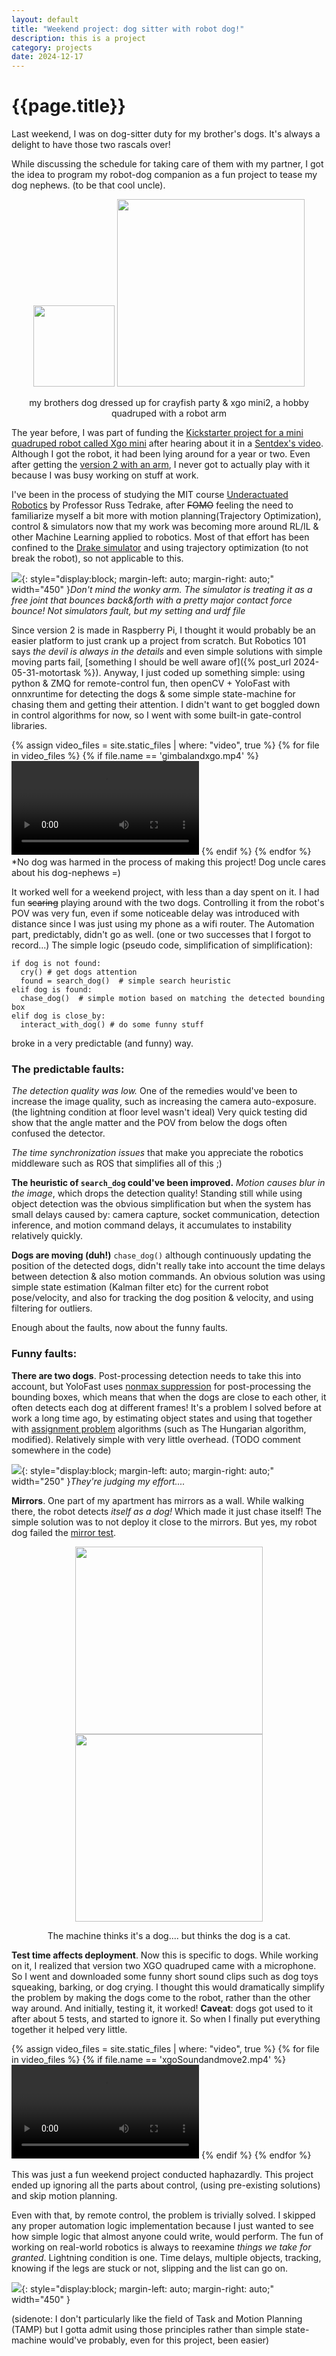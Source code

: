 ```yaml
---
layout: default
title: "Weekend project: dog sitter with robot dog!" 
description: this is a project
category: projects
date: 2024-12-17
---
```


# {{page.title}} 
Last weekend, I was on dog-sitter duty for my brother's dogs. It's always a delight to have those two rascals over!

While discussing the schedule for taking care of them with my partner, I got the idea to program my robot-dog companion as a fun project to tease my dog nephews. (to be that cool uncle).
<div style="text-align:center">
<p float="left">
  <img src="/assets/images/crayfishgimbal.jpg" width="130" />
  <img src="/assets/images/XGO-mini-2.webp" width="300" /> 
</p>
  <p> my brothers dog dressed up for crayfish party & xgo mini2, a hobby quadruped with a robot arm </p>
</div>







The year before, I was part of funding the [Kickstarter project for a mini quadruped robot called Xgo mini](https://www.kickstarter.com/projects/xgorobot/xgo-mini-an-advanced-quadruped-robot-with-ai-modules) after hearing about it in a [Sentdex's video](https://youtu.be/U2nNI9Yp_0g?feature=shared). Although I got the robot, it had been lying around for a year or two. Even after getting the [version 2 with an arm](https://www.robotshop.com/products/xgo-mini-2-quadruped-robot-dog), I never got to actually play with it because I was busy working on stuff at work. 



I've been in the process of studying the MIT course [Underactuated Robotics](https://underactuated.csail.mit.edu/) by Professor Russ Tedrake, after ~~FOMO~~ feeling the need to familiarize myself a bit more with motion planning(Trajectory Optimization), control & simulators now that my work was  becoming more around RL/IL & other Machine Learning applied to robotics. Most of that effort has been confined to the [Drake simulator](https://drake.mit.edu/) and using trajectory optimization (to not break the robot), so not applicable to this.

![](/assets/images/xgodrakewalk.gif){: style="display:block; margin-left: auto; margin-right: auto;" width="450" }*Don't mind the wonky arm. The simulator is treating it as a free joint that bounces back&forth with a pretty major contact force bounce! Not simulators fault, but my setting and urdf file* 

Since version 2 is made in Raspberry Pi, I thought it would probably be an easier platform to just crank up a project from scratch. But Robotics 101 says *the devil is always in the details* and even simple solutions with simple moving parts fail, [something I should be well aware of]({% post_url 2024-05-31-motortask %}). Anyway, I just coded up something simple: using python & ZMQ for remote-control fun, then openCV +  YoloFast with onnxruntime for detecting the dogs & some simple state-machine for chasing them and getting their attention. I didn't want to get boggled down in control algorithms for now, so I went with some built-in gate-control libraries. 

{% assign video_files = site.static_files | where: "video", true  %}
{% for file in video_files %}
   {% if file.name == 'gimbalandxgo.mp4' %}
<video src="{{file.path}}" controls="controls" style="max-width: 630px;">
</video>
   {% endif %}
{% endfor %}
\*No dog was harmed in the process of making this project! Dog uncle cares about his dog-nephews =)

It worked well for a weekend project, with less than a day spent on it. I had fun ~~scaring~~ playing around with the two dogs. Controlling it from the robot's POV was very fun, even if some noticeable delay was introduced with distance since I was just using my phone as a wifi router. The Automation part, predictably, didn't go as well. (one or two successes that I forgot to record...) The simple logic (pseudo code, simplification of simplification):

```python3
if dog is not found:
  cry() # get dogs attention
  found = search_dog()  # simple search heuristic
elif dog is found:
  chase_dog()  # simple motion based on matching the detected bounding box  
elif dog is close_by:
  interact_with_dog() # do some funny stuff
```
broke in a very predictable (and funny) way. 

### The predictable faults:
*The detection quality was low.* One of the remedies would've been to increase the image quality, such as increasing the camera auto-exposure. (the lightning condition at floor level wasn't ideal) Very quick testing did show that the angle matter and the POV from below the dogs often confused the detector.



*The time synchronization issues* that make you appreciate the robotics middleware such as ROS that simplifies all of this ;)

**The heuristic of `search_dog` could've been improved.**  *Motion causes blur in the image*, which drops the detection quality! Standing still while using object detection was the obvious simplification but when the system has small delays caused by: camera capture, socket communication, detection inference, and motion command delays, it accumulates to instability relatively quickly. 

**Dogs are moving (duh!)** `chase_dog()` although continuously updating the position of the detected dogs, didn't really take into account the time delays between detection & also motion commands. An obvious solution was using simple state estimation (Kalman filter etc) for the current robot pose/velocity, and also for tracking the dog position & velocity, and using filtering for outliers.

Enough about the faults, now about the funny faults.

### Funny faults:


**There are two dogs**. Post-processing detection needs to take this into account, but YoloFast uses [nonmax suppression](https://medium.com/analytics-vidhya/non-max-suppression-nms-6623e6572536) for post-processing the bounding boxes, which means that when the dogs are close to each other, it often detects each dog at different frames! It's a problem I solved before at work a long time ago, by estimating object states and using that together with [assignment problem](https://en.wikipedia.org/wiki/Assignment_problem) algorithms (such as The Hungarian algorithm, modified). Relatively simple with very little overhead. (TODO comment somewhere in the code)

![](/assets/images/twodogs.jpg){: style="display:block; margin-left: auto; margin-right: auto;" width="250" }*They're judging my effort....*

**Mirrors**. One part of my apartment has mirrors as a wall. While walking there, the robot detects *itself as a dog!* Which made it just chase itself! The simple solution was to not deploy it close to the mirrors. But yes, my robot dog failed the [mirror test](https://en.wikipedia.org/wiki/Mirror_test).

<div style="text-align:center">
<p float="left">
  <img src="/assets/images/dogtest.jpg" width="300" />
  <img src="/assets/images/catbeanie.jpg" width="300" /> 
</p>
  <p> The machine thinks it's a dog.... but thinks the dog is a cat. </p>
</div>

**Test time affects deployment**. Now this is specific to dogs. While working on it, I realized that version two XGO quadruped came with a microphone. So I went and downloaded some funny short sound clips such as dog toys squeaking, barking, or dog crying. I thought this would dramatically simplify the problem by making the dogs come to the robot, rather than the other way around. And initially, testing it, it worked! **Caveat**: dogs got used to it after about 5 tests, and started to ignore it. So when I finally put everything together it helped very little. 

{% assign video_files = site.static_files | where: "video", true  %}
{% for file in video_files %}
   {% if file.name == 'xgoSoundandmove2.mp4' %}
<video src="{{file.path}}" controls="controls" style="max-width: 630px;">
</video>
   {% endif %}
{% endfor %}

This was just a fun weekend project conducted haphazardly.
This project ended up ignoring all the parts about control, (using pre-existing solutions) and skip motion planning. 

Even with that, by remote control, the problem is trivially solved. I skipped any proper automation logic implementation because I just wanted to see how simple logic that almost anyone could write, would perform. The fun of working on real-world robotics is always to reexamine *things we take for granted*. Lightning condition is one. Time delays, multiple objects, tracking, knowing if the legs are stuck or not, slipping and the list can go on.

![](/assets/images/xgoterminator.jpg){: style="display:block; margin-left: auto; margin-right: auto;" width="450" }

(sidenote: I don't particularly like the field of Task and Motion Planning (TAMP) but I gotta admit using those principles rather than simple state-machine would've probably, even for this project, been easier)





